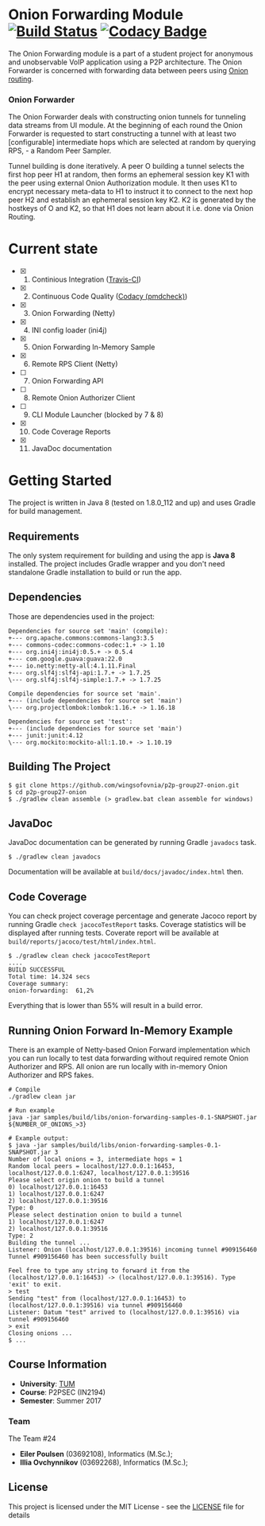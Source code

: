 # Onion Forwarding Module [![Build Status](https://travis-ci.org/wingsofovnia/p2p-group27-onion.svg?branch=master)](https://travis-ci.org/wingsofovnia/p2p-group27-onion) [![Codacy Badge](https://api.codacy.com/project/badge/Grade/2c08bf6f03634851a5922c88fcd9e3a9)](https://www.codacy.com/app/wingsofovnia/p2p-group27-onion?utm_source=github.com&amp;utm_medium=referral&amp;utm_content=wingsofovnia/p2p-group27-onion&amp;utm_campaign=Badge_Grade)

The Onion Forwarding module is a part of a student project for anonymous and unobservable VoIP application using a P2P architecture. The Onion Forwarder is concerned with forwarding data between peers using [Onion routing](https://en.wikipedia.org/wiki/Onion_routing).

### Onion Forwarder
The Onion Forwarder deals with constructing onion tunnels for tunneling data streams from UI module. At the beginning of each round the Onion Forwarder is requested to start constructing a tunnel with at least two [configurable] intermediate hops which are selected at random by querying RPS, - a Random Peer Sampler.

Tunnel building is done iteratively. A peer O building a tunnel selects the first hop peer H1 at random, then forms an ephemeral session key K1 with the peer using external Onion Authorization module. It then uses K1 to encrypt necessary meta-data to H1 to instruct it to connect to the next hop peer H2 and establish an ephemeral session key K2. K2 is generated by the hostkeys of O and K2, so that H1 does not learn about it i.e. done via Onion Routing.

# Current state
- [x] 1. Continious Integration ([Travis-CI](https://travis-ci.org/wingsofovnia/p2p-group27-onion/))
- [x] 2. Continuous Code Quality ([Codacy (pmdcheck)](https://www.codacy.com/app/wingsofovnia/p2p-group27-onion/dashboard))
- [x] 3. Onion Forwarding (Netty)
- [x] 4. INI config loader (ini4j)
- [x] 5. Onion Forwarding In-Memory Sample
- [x] 6. Remote RPS Client (Netty)
- [ ] 7. Onion Forwarding API
- [ ] 8. Remote Onion Authorizer Client
- [ ] 9. CLI Module Launcher (blocked by 7 & 8)
- [x] 10. Code Coverage Reports
- [x] 11. JavaDoc documentation

# Getting Started
The project is written in Java 8 (tested on 1.8.0_112 and up) and uses Gradle for build management.

## Requirements
The only system requirement for building and using the app is **Java 8** installed. The project includes Gradle wrapper and you don't need standalone Gradle installation to build or run the app.

## Dependencies
Those are dependencies used in the project:
```
Dependencies for source set 'main' (compile):
+--- org.apache.commons:commons-lang3:3.5
+--- commons-codec:commons-codec:1.+ -> 1.10
+--- org.ini4j:ini4j:0.5.+ -> 0.5.4
+--- com.google.guava:guava:22.0
+--- io.netty:netty-all:4.1.11.Final
+--- org.slf4j:slf4j-api:1.7.+ -> 1.7.25
\--- org.slf4j:slf4j-simple:1.7.+ -> 1.7.25

Compile dependencies for source set 'main'.
+--- (include dependencies for source set 'main')
\--- org.projectlombok:lombok:1.16.+ -> 1.16.18

Dependencies for source set 'test':
+--- (include dependencies for source set 'main')
+--- junit:junit:4.12
\--- org.mockito:mockito-all:1.10.+ -> 1.10.19
```

## Building The Project
```
$ git clone https://github.com/wingsofovnia/p2p-group27-onion.git
$ cd p2p-group27-onion
$ ./gradlew clean assemble (> gradlew.bat clean assemble for windows)
```

## JavaDoc
JavaDoc documentation can be generated by running Gradle `javadocs` task.
```
$ ./gradlew clean javadocs
```
Documentation will be available at `build/docs/javadoc/index.html` then.

## Code Coverage
You can check project coverage percentage and generate Jacoco report by running Gradle `check jacocoTestReport` tasks. Coverage statistics will be displayed after running tests. Coverate report will be available at `build/reports/jacoco/test/html/index.html`.
```
$ ./gradlew clean check jacocoTestReport
....
BUILD SUCCESSFUL
Total time: 14.324 secs
Coverage summary:
onion-forwarding:  61,2%
```
Everything that is lower than 55% will result in a build error.

## Running Onion Forward In-Memory Example
There is an example of Netty-based Onion Forward implementation which you can run locally to test data forwarding without required remote Onion Authorizer and RPS. All onion are run locally with in-memory Onion Authorizer and RPS fakes.
```
# Compile
./gradlew clean jar

# Run example
java -jar samples/build/libs/onion-forwarding-samples-0.1-SNAPSHOT.jar ${NUMBER_OF_ONIONS_>3}

# Example output:
$ java -jar samples/build/libs/onion-forwarding-samples-0.1-SNAPSHOT.jar 3
Number of local onions = 3, intermediate hops = 1
Random local peers = localhost/127.0.0.1:16453, localhost/127.0.0.1:6247, localhost/127.0.0.1:39516
Please select origin onion to build a tunnel
0) localhost/127.0.0.1:16453
1) localhost/127.0.0.1:6247
2) localhost/127.0.0.1:39516
Type: 0
Please select destination onion to build a tunnel
1) localhost/127.0.0.1:6247
2) localhost/127.0.0.1:39516
Type: 2
Building the tunnel ...
Listener: Onion (localhost/127.0.0.1:39516) incoming tunnel #909156460
Tunnel #909156460 has been successfully built

Feel free to type any string to forward it from the (localhost/127.0.0.1:16453) -> (localhost/127.0.0.1:39516). Type 'exit' to exit.
> test
Sending "test" from (localhost/127.0.0.1:16453) to (localhost/127.0.0.1:39516) via tunnel #909156460
Listener: Datum "test" arrived to (localhost/127.0.0.1:39516) via tunnel #909156460
> exit
Closing onions ...
$ ...
```

## Course Information
- **University**: [TUM](https://tum.de)
- **Course**: P2PSEC (IN2194)
- **Semester**: Summer 2017

### Team

The Team \#24
 - **Eiler Poulsen** (03692108), Informatics (M.Sc.);
 - **Illia Ovchynnikov** (03692268), Informatics (M.Sc.);

## License

This project is licensed under the MIT License - see the [LICENSE](LICENSE) file for details
